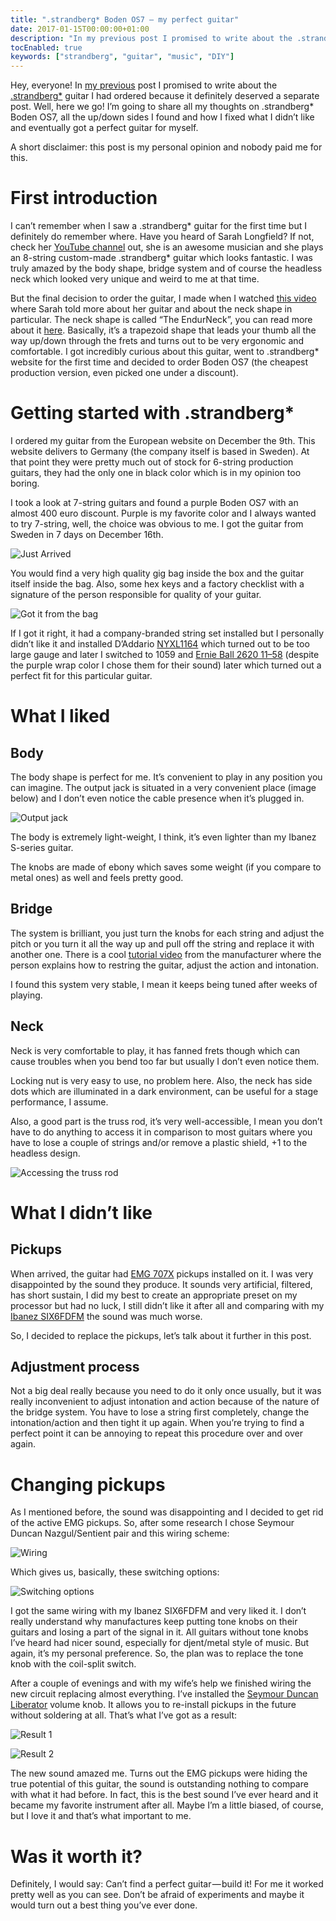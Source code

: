 ```yaml
---
title: ".strandberg* Boden OS7 — my perfect guitar"
date: 2017-01-15T00:00:00+01:00
description: "In my previous post I promised to write about the .strandberg* guitar I had ordered. It definitely deserved a separate post. Well, here we are! I’m going to share all my thoughts on .strandberg* Boden OS7, all the up/down sides I found and how I fixed what I didn’t like and eventually got a perfect guitar for myself."
tocEnabled: true
keywords: ["strandberg", "guitar", "music", "DIY"]
---
```


Hey, everyone! In [my previous](../chasing-perfect-guitar) post I promised to write about the [.strandberg\*](https://strandbergguitars.com/) guitar I had ordered because it definitely deserved a separate post. Well, here we go! I’m going to share all my thoughts on .strandberg* Boden OS7, all the up/down sides I found and how I fixed what I didn’t like and eventually got a perfect guitar for myself.

A short disclaimer: this post is my personal opinion and nobody paid me for this.

# First introduction

I can’t remember when I saw a .strandberg* guitar for the first time but I definitely do remember where. Have you heard of Sarah Longfield? If not, check her [YouTube channel](https://www.youtube.com/user/MissSmiles4u) out, she is an awesome musician and she plays an 8-string custom-made .strandberg* guitar which looks fantastic. I was truly amazed by the body shape, bridge system and of course the headless neck which looked very unique and weird to me at that time.

But the final decision to order the guitar, I made when I watched [this video](https://www.youtube.com/watch?v=_rzEusAuL80) where Sarah told more about her guitar and about the neck shape in particular. The neck shape is called “The EndurNeck”, you can read more about it [here](https://strandbergguitars.com/strandberg-endurneck/). Basically, it’s a trapezoid shape that leads your thumb all the way up/down through the frets and turns out to be very ergonomic and comfortable. I got incredibly curious about this guitar, went to .strandberg* website for the first time and decided to order Boden OS7 (the cheapest production version, even picked one under a discount).

# Getting started with .strandberg*

I ordered my guitar from the European website on December the 9th. This website delivers to Germany (the company itself is based in Sweden). At that point they were pretty much out of stock for 6-string production guitars, they had the only one in black color which is in my opinion too boring.

I took a look at 7-string guitars and found a purple Boden OS7 with an almost 400 euro discount. Purple is my favorite color and I always wanted to try 7-string, well, the choice was obvious to me. I got the guitar from Sweden in 7 days on December 16th.

![Just Arrived](1.jpg "Just Arrived")

You would find a very high quality gig bag inside the box and the guitar itself inside the bag. Also, some hex keys and a factory checklist with a signature of the person responsible for quality of your guitar.

![Got it from the bag](2.jpg "Got it from the bag")

If I got it right, it had a company-branded string set installed but I personally didn’t like it and installed D’Addario [NYXL1164](https://www.amazon.de/gp/product/B00YJJ0K0I) which turned out to be too large gauge and later I switched to 1059 and [Ernie Ball 2620 11–58](https://www.amazon.de/gp/product/B0002PBS8G) (despite the purple wrap color I chose them for their sound) later which turned out a perfect fit for this particular guitar.

# What I liked

## Body

The body shape is perfect for me. It’s convenient to play in any position you can imagine. The output jack is situated in a very convenient place (image below) and I don’t even notice the cable presence when it’s plugged in.

![Output jack](3.jpg "Output jack")

The body is extremely light-weight, I think, it’s even lighter than my Ibanez S-series guitar.

The knobs are made of ebony which saves some weight (if you compare to metal ones) as well and feels pretty good.

## Bridge
The system is brilliant, you just turn the knobs for each string and adjust the pitch or you turn it all the way up and pull off the string and replace it with another one. There is a cool [tutorial video](https://www.youtube.com/watch?v=Hij9LFw4jw4) from the manufacturer where the person explains how to restring the guitar, adjust the action and intonation.

I found this system very stable, I mean it keeps being tuned after weeks of playing.

## Neck
Neck is very comfortable to play, it has fanned frets though which can cause troubles when you bend too far but usually I don’t even notice them.

Locking nut is very easy to use, no problem here. Also, the neck has side dots which are illuminated in a dark environment, can be useful for a stage performance, I assume.

Also, a good part is the truss rod, it’s very well-accessible, I mean you don’t have to do anything to access it in comparison to most guitars where you have to lose a couple of strings and/or remove a plastic shield, +1 to the headless design.

![Accessing the truss rod](4.jpg "Accessing the truss rod")

# What I didn’t like

## Pickups

When arrived, the guitar had [EMG 707X](http://www.emgpickups.com/707x.html) pickups installed on it. I was very disappointed by the sound they produce. It sounds very artificial, filtered, has short sustain, I did my best to create an appropriate preset on my processor but had no luck, I still didn’t like it after all and comparing with my [Ibanez SIX6FDFM](http://www.ibanez.com/products/u_eg_detail.php?year=2016&cat_id=1&series_id=4&data_id=420&color=CL01) the sound was much worse.

So, I decided to replace the pickups, let’s talk about it further in this post.

## Adjustment process

Not a big deal really because you need to do it only once usually, but it was really inconvenient to adjust intonation and action because of the nature of the bridge system. You have to lose a string first completely, change the intonation/action and then tight it up again. When you’re trying to find a perfect point it can be annoying to repeat this procedure over and over again.

# Changing pickups
As I mentioned before, the sound was disappointing and I decided to get rid of the active EMG pickups. So, after some research I chose Seymour Duncan Nazgul/Sentient pair and this wiring scheme:

![Wiring](5.jpg "Wiring. Source: www.seymourduncan.com")

Which gives us, basically, these switching options:

![Switching options](6.png "Switching options. Source: www.ibanez.com")

I got the same wiring with my Ibanez SIX6FDFM and very liked it. I don’t really understand why manufactures keep putting tone knobs on their guitars and losing a part of the signal in it. All guitars without tone knobs I’ve heard had nicer sound, especially for djent/metal style of music. But again, it’s my personal preference. So, the plan was to replace the tone knob with the coil-split switch.

After a couple of evenings and with my wife’s help we finished wiring the new circuit replacing almost everything. I’ve installed the [Seymour Duncan Liberator](http://www.seymourduncan.com/accessory/liberator-500k) volume knob. It allows you to re-install pickups in the future without soldering at all. That’s what I’ve got as a result:

![Result 1](7.jpg)

![Result 2](8.jpg "Sentient and Nazgul pickups/3-way blade switch/volume knob/coil-split switch")

The new sound amazed me. Turns out the EMG pickups were hiding the true potential of this guitar, the sound is outstanding nothing to compare with what it had before. In fact, this is the best sound I’ve ever heard and it became my favorite instrument after all. Maybe I’m a little biased, of course, but I love it and that’s what important to me.

# Was it worth it?
Definitely, I would say: Can’t find a perfect guitar — build it! For me it worked pretty well as you can see. Don’t be afraid of experiments and maybe it would turn out a best thing you’ve ever done.
